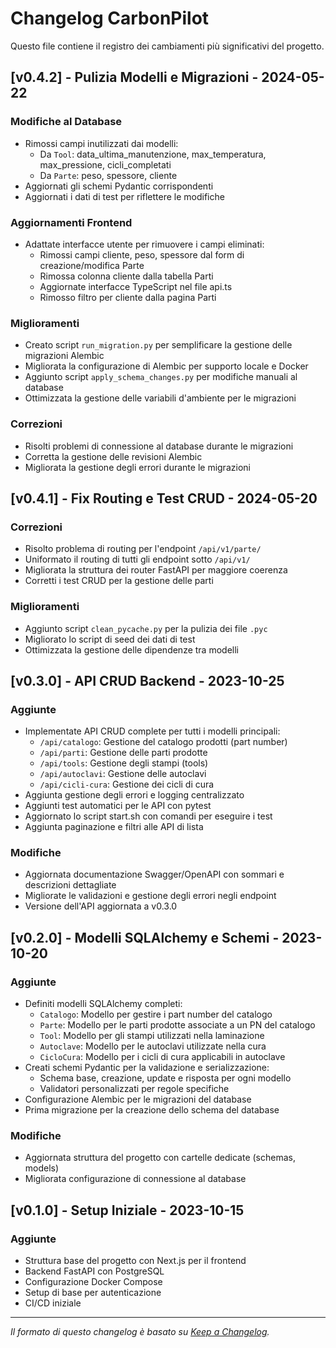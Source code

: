 # Changelog CarbonPilot

Questo file contiene il registro dei cambiamenti più significativi del progetto.

## [v0.4.2] - Pulizia Modelli e Migrazioni - 2024-05-22

### Modifiche al Database
- Rimossi campi inutilizzati dai modelli:
  - Da `Tool`: data_ultima_manutenzione, max_temperatura, max_pressione, cicli_completati
  - Da `Parte`: peso, spessore, cliente
- Aggiornati gli schemi Pydantic corrispondenti
- Aggiornati i dati di test per riflettere le modifiche

### Aggiornamenti Frontend
- Adattate interfacce utente per rimuovere i campi eliminati:
  - Rimossi campi cliente, peso, spessore dal form di creazione/modifica Parte
  - Rimossa colonna cliente dalla tabella Parti
  - Aggiornate interfacce TypeScript nel file api.ts
  - Rimosso filtro per cliente dalla pagina Parti

### Miglioramenti
- Creato script `run_migration.py` per semplificare la gestione delle migrazioni Alembic
- Migliorata la configurazione di Alembic per supporto locale e Docker
- Aggiunto script `apply_schema_changes.py` per modifiche manuali al database
- Ottimizzata la gestione delle variabili d'ambiente per le migrazioni

### Correzioni
- Risolti problemi di connessione al database durante le migrazioni
- Corretta la gestione delle revisioni Alembic
- Migliorata la gestione degli errori durante le migrazioni

## [v0.4.1] - Fix Routing e Test CRUD - 2024-05-20

### Correzioni
- Risolto problema di routing per l'endpoint `/api/v1/parte/`
- Uniformato il routing di tutti gli endpoint sotto `/api/v1/`
- Migliorata la struttura dei router FastAPI per maggiore coerenza
- Corretti i test CRUD per la gestione delle parti

### Miglioramenti
- Aggiunto script `clean_pycache.py` per la pulizia dei file `.pyc`
- Migliorato lo script di seed dei dati di test
- Ottimizzata la gestione delle dipendenze tra modelli

## [v0.3.0] - API CRUD Backend - 2023-10-25

### Aggiunte
- Implementate API CRUD complete per tutti i modelli principali:
  - `/api/catalogo`: Gestione del catalogo prodotti (part number)
  - `/api/parti`: Gestione delle parti prodotte
  - `/api/tools`: Gestione degli stampi (tools)
  - `/api/autoclavi`: Gestione delle autoclavi
  - `/api/cicli-cura`: Gestione dei cicli di cura
- Aggiunta gestione degli errori e logging centralizzato
- Aggiunti test automatici per le API con pytest
- Aggiornato lo script start.sh con comandi per eseguire i test
- Aggiunta paginazione e filtri alle API di lista

### Modifiche
- Aggiornata documentazione Swagger/OpenAPI con sommari e descrizioni dettagliate
- Migliorate le validazioni e gestione degli errori negli endpoint
- Versione dell'API aggiornata a v0.3.0

## [v0.2.0] - Modelli SQLAlchemy e Schemi - 2023-10-20

### Aggiunte
- Definiti modelli SQLAlchemy completi:
  - `Catalogo`: Modello per gestire i part number del catalogo
  - `Parte`: Modello per le parti prodotte associate a un PN del catalogo
  - `Tool`: Modello per gli stampi utilizzati nella laminazione
  - `Autoclave`: Modello per le autoclavi utilizzate nella cura
  - `CicloCura`: Modello per i cicli di cura applicabili in autoclave
- Creati schemi Pydantic per la validazione e serializzazione:
  - Schema base, creazione, update e risposta per ogni modello
  - Validatori personalizzati per regole specifiche
- Configurazione Alembic per le migrazioni del database
- Prima migrazione per la creazione dello schema del database

### Modifiche
- Aggiornata struttura del progetto con cartelle dedicate (schemas, models)
- Migliorata configurazione di connessione al database

## [v0.1.0] - Setup Iniziale - 2023-10-15

### Aggiunte
- Struttura base del progetto con Next.js per il frontend
- Backend FastAPI con PostgreSQL
- Configurazione Docker Compose
- Setup di base per autenticazione
- CI/CD iniziale

---

_Il formato di questo changelog è basato su [Keep a Changelog](https://keepachangelog.com/it/1.0.0/)._ 